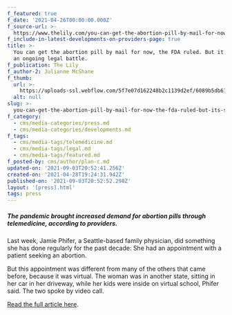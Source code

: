 ```yaml
---
f_featured: true
f_date: '2021-04-26T00:00:00.000Z'
f_source-url: >-
  https://www.thelily.com/you-can-get-the-abortion-pill-by-mail-for-now-the-fda-ruled-but-its-still-an-ongoing-legal-battle/
f_include-in-latest-developments-on-providers-page: true
title: >-
  You can get the abortion pill by mail for now, the FDA ruled. But it’s still
  an ongoing legal battle.
f_publication: The Lily
f_author-2: Julianne McShane
f_thumb:
  url: >-
    https://uploads-ssl.webflow.com/5f7e07d162248b2c1139d2ef/6089b5db6108215b03e9f582_6RRWJ3KDTRGLVH3CYWUDCFYLSI.jpg
  alt: null
slug: >-
  you-can-get-the-abortion-pill-by-mail-for-now-the-fda-ruled-but-its-still-an-ongoing-legal-battle
f_category:
  - cms/media-categories/press.md
  - cms/media-categories/developments.md
f_tags:
  - cms/media-tags/telemedicine.md
  - cms/media-tags/legal.md
  - cms/media-tags/featured.md
f_posted-by: cms/author/plan-c.md
updated-on: '2021-09-03T20:52:41.256Z'
created-on: '2021-04-28T19:24:31.942Z'
published-on: '2021-09-03T20:52:52.298Z'
layout: '[press].html'
tags: press
---
```


##### The pandemic brought increased demand for abortion pills through telemedicine, according to providers.

Last week, Jamie Phifer, a Seattle-based family physician, did something she has done regularly for the past decade: She had an appointment with a patient seeking an abortion.  

But this appointment was different from many of the others that came before, because it was virtual. The woman was in another state, sitting in her car in her driveway, while her kids were inside on virtual school, Phifer said. The two spoke by video call.  

[Read the full article here](https://www.thelily.com/you-can-get-the-abortion-pill-by-mail-for-now-the-fda-ruled-but-its-still-an-ongoing-legal-battle/).
